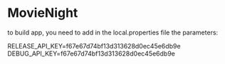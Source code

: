 # MovieNight

to build app, you need to add in the local.properties file the parameters:

RELEASE_API_KEY=f67e67d74bf13d313628d0ec45e6db9e   
  DEBUG_API_KEY=f67e67d74bf13d313628d0ec45e6db9e
